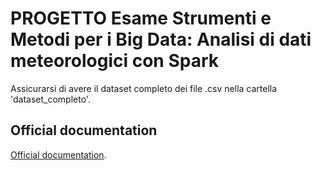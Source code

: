 # PROGETTO Esame Strumenti e Metodi per i Big Data: Analisi di dati meteorologici con Spark 

Assicurarsi di avere il dataset completo dei file .csv nella cartella 'dataset_completo'.

## Official documentation

[Official documentation](https://center-for-the-built-environment.gitbook.io/clima/).

